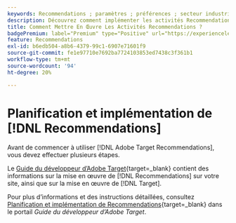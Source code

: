```yaml
---
keywords: Recommendations ; paramètres ; préférences ; secteur industriel vertical ; critères de filtrage incompatibles ; groupe d’hôtes par défaut ; URL de base de la miniature ; jeton API de Recommendations
description: Découvrez comment implémenter les activités Recommendations dans Adobe Target.
title: Comment Mettre En Œuvre Les Activités Recommendations ?
badgePremium: label="Premium" type="Positive" url="https://experienceleague.adobe.com/docs/target/using/introduction/intro.html?lang=fr#premium newtab=true" tooltip="Voir ce qui est inclus dans Target Premium."
feature: Recommendations
exl-id: b6edb504-a8b6-4379-99c1-6907e71601f9
source-git-commit: fe1e97710e7692ba7724103853ed7438c3f361b1
workflow-type: tm+mt
source-wordcount: '94'
ht-degree: 20%

---
```


# Planification et implémentation de [!DNL Recommendations]

Avant de commencer à utiliser [!DNL Adobe Target Recommendations], vous devez effectuer plusieurs étapes.

Le [Guide du développeur d’Adobe Target](https://experienceleague.adobe.com/docs/target-dev/developer/overview.html?lang=fr){target=_blank} contient des informations sur la mise en œuvre de [!DNL Recommendations] sur votre site, ainsi que sur la mise en œuvre de [!DNL Target].

Pour plus d’informations et des instructions détaillées, consultez [Planification et implémentation de Recommendations](https://experienceleague.adobe.com/docs/target-dev/developer/recommendations.html?lang=fr){target=_blank} dans le portail *Guide du développeur d’Adobe Target*.
